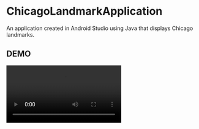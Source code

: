 # ChicagoLandmarkApplication
An application created in Android Studio using Java that displays Chicago landmarks.

## DEMO
<video src="https://jmp.sh/s/nx742Jz8kvQXoS3LpK7f" width="300" />


